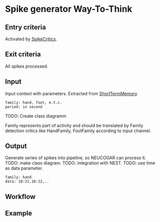 # Spike generator Way-To-Think

## Entry criteria

Activated by [SpikeCritics](SpikeCritics.md).

## Exit criteria

All spikes processed.

## Input

Input context with parameters. Extracted from [ShortTermMemory](UniversalMemory.md)
```
family: hand, foot, e.t.c.
period: in second
```
TODO: Create class diagramm

Family represents part of activity and should be translated by Family detection critics like
HandFamily, FootFamily according to input channel.

## Output

Generate series of spikes into pipeline, so NEUCOGAR can process it.
TODO: make class diagram.
TODO: integration with NEST.
TODO: use time as data parameter.
```
family: hand
data: 10:21,10:22,..
```
## Workflow



## Example
